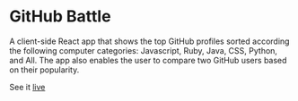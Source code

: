 # GitHub Battle

A client-side React app that shows the top GitHub profiles sorted according the following computer categories: Javascript, Ruby, Java, CSS, Python, and All.  The app also enables the user to compare two GitHub users based on their popularity.

See it [live](https://frosty-williams-207395.netlify.app/)
